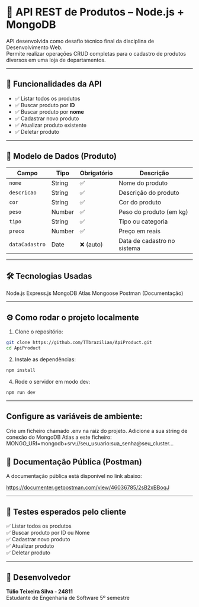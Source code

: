 # 🛒 API REST de Produtos – Node.js + MongoDB

API desenvolvida como desafio técnico final da disciplina de Desenvolvimento Web.  
Permite realizar operações CRUD completas para o cadastro de produtos diversos em uma loja de departamentos.

---

## 🧠 Funcionalidades da API

- ✅ Listar todos os produtos  
- ✅ Buscar produto por **ID**  
- ✅ Buscar produto por **nome**  
- ✅ Cadastrar novo produto  
- ✅ Atualizar produto existente  
- ✅ Deletar produto  

---

## 🧾 Modelo de Dados (Produto)

| Campo         | Tipo     | Obrigatório | Descrição                      |
|---------------|----------|-------------|--------------------------------|
| `nome`        | String   | ✅           | Nome do produto                |
| `descricao`   | String   | ✅           | Descrição do produto           |
| `cor`         | String   | ✅           | Cor do produto                 |
| `peso`        | Number   | ✅           | Peso do produto (em kg)        |
| `tipo`        | String   | ✅           | Tipo ou categoria              |
| `preco`       | Number   | ✅           | Preço em reais                 |
| `dataCadastro`| Date     | ❌ (auto)    | Data de cadastro no sistema    |

---

## 🛠️ Tecnologias Usadas

Node.js
Express.js
MongoDB Atlas
Mongoose
Postman (Documentação)


---

## ⚙️ Como rodar o projeto localmente

1. Clone o repositório:

```bash
git clone https://github.com/TTbrazilian/ApiProduct.git
cd ApiProduct
```

2. Instale as dependências:

```bash
npm install
```

4. Rode o servidor em modo dev:

```bash
npm run dev
```

---

## Configure as variáveis de ambiente:

Crie um ficheiro chamado .env na raiz do projeto.
Adicione a sua string de conexão do MongoDB Atlas a este ficheiro:
MONGO_URI=mongodb+srv://seu_usuario:sua_senha@seu_cluster...




## 📑 Documentação Pública (Postman)

A documentação pública está disponível no link abaixo:

   https://documenter.getpostman.com/view/46036785/2sB2xBBoqJ


---

## 🧪 Testes esperados pelo cliente

✅ Listar todos os produtos  
✅ Buscar produto por ID ou Nome  
✅ Cadastrar novo produto  
✅ Atualizar produto  
✅ Deletar produto

---

## 👤 Desenvolvedor

**Túlio Teixeira Silva - 24811**  
Estudante de Engenharia de Software 5º semestre

